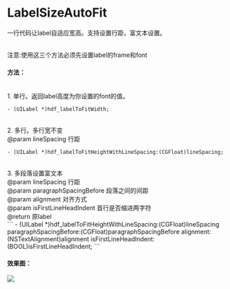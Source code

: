 # LabelSizeAutoFit
一行代码让label自适应宽高。支持设置行距，富文本设置。

<br>
注意:使用这三个方法必须先设置label的frame和font

#### 方法：
<br>
1. 单行。返回label高度为你设置的font的值。<br>

```
- (UILabel *)hdf_labelToFitWidth;
```

<br>
2. 多行。多行宽不变<br>
@param lineSpacing 行距<br>

```
- (UILabel *)hdf_labelToFitHeightWithLineSpacing:(CGFloat)lineSpacing;
```

<br>
3. 多段落设置富文本<br>
 @param lineSpacing 行距<br>
 @param paragraphSpacingBefore 段落之间的间距<br>
 @param alignment 对齐方式<br>
 @param isFirstLineHeadIndent 首行是否缩进两字符<br>
 @return 原label<br>
```
- (UILabel *)hdf_labelToFitHeightWithLineSpacing:(CGFloat)lineSpacing
                          paragraphSpacingBefore:(CGFloat)paragraphSpacingBefore
                                       alignment:(NSTextAlignment)alignment
                           isFirstLineHeadIndent:(BOOL)isFirstLineHeadIndent;
```


#### 效果图：
![](https://github.com/eastcity/LabelSizeFit/blob/master/IMG_4431.PNG?raw=true "")
 






